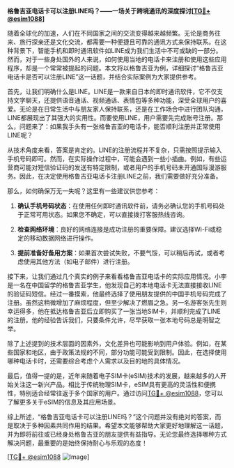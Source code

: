 **格鲁吉亚电话卡可以注册LINE吗？——一场关于跨境通讯的深度探讨[[TG💪+ @esim1088](https://t.me/s/esim1088)]**

随着全球化的加速，人们在不同国家之间的交流变得越来越频繁。无论是商务往来、旅行探亲还是文化交流，都需要一种便捷且可靠的通讯方式来保持联系。在这种背景下，智能手机和即时通讯软件如LINE成为我们生活中不可或缺的一部分。然而，对于一些身处国外的人来说，如何使用当地的电话卡来注册和使用这些应用程序，却是一个常常被提起的问题。本文将以格鲁吉亚为例，详细探讨“格鲁吉亚电话卡是否可以注册LINE”这一话题，并结合实际案例为大家提供参考。

首先，让我们明确什么是LINE。LINE是一款来自日本的即时通讯软件，它不仅支持文字聊天，还提供语音通话、视频通话、表情包等多种功能，深受全球用户的喜爱。无论是在日常生活中与朋友家人保持联系，还是在工作场合中进行团队沟通，LINE都展现出了其强大的实用性。而要使用LINE，用户需要先完成账号注册。那么，问题来了：如果我手头有一张格鲁吉亚的电话卡，能否顺利注册并正常使用LINE呢？

从技术角度来看，答案是肯定的。LINE的注册流程并不复杂，只需按照提示输入手机号码即可。然而，在实际操作过程中，可能会遇到一些小插曲。例如，有些运营商可能对短信验证码的发送有特定限制，或者用户的手机号码未开通国际漫游服务。因此，在决定使用格鲁吉亚电话卡注册LINE之前，我们需要做好充分准备。

那么，如何确保万无一失呢？这里有一些建议供您参考：

1. **确认手机号码状态**：在使用任何即时通讯软件前，请务必确认您的手机号码处于正常可用状态。如果您不确定，可以直接拨打客服热线咨询。

2. **检查网络环境**：良好的网络连接是成功注册的重要保障。建议选择Wi-Fi或稳定的移动数据网络进行操作。

3. **提前准备好备用方案**：如果首次尝试失败，不要气馁，可以稍后再试，或者考虑使用其他方法（如电子邮件）进行注册。

接下来，让我们通过几个真实的例子来看看格鲁吉亚电话卡的实际应用情况。小李是一名在中国留学的格鲁吉亚学生，他发现自己的本地电话卡无法直接接收LINE的验证码短信。经过一番摸索，他最终选择了使用朋友提供的中国手机号码完成了注册。虽然这稍微增加了麻烦程度，但至少解决了燃眉之急。另一名游客张先生则幸运得多，他在抵达格鲁吉亚后立即购买了一张当地SIM卡，并顺利完成了LINE的注册。他的经验告诉我们，只要条件允许，尽早获取一张本地号码总是明智之举。

除了上述提到的技术层面的因素外，文化差异也可能影响到用户体验。例如，在某些国家和地区，由于政策法规的不同，部分功能可能受到限制。因此，在选择使用哪种电话卡时，还需要综合考虑个人需求以及目的地的具体情况。

最后，值得一提的是，近年来随着电子SIM卡(eSIM)技术的发展，越来越多的人开始关注这一新兴产品。相比于传统物理SIM卡，eSIM具有更高的灵活性和便携性，特别适合经常往返于多个国家的用户。通过访问[TG💪+ @esim1088](https://t.me/s/esim1088)，您可以了解更多关于eSIM的信息及其应用场景。

综上所述，“格鲁吉亚电话卡可以注册LINE吗？”这个问题并没有绝对的答案，而是取决于多种因素共同作用的结果。希望本文能够帮助大家更好地理解这一话题，并为即将前往或已经身处格鲁吉亚的朋友提供有益指导。无论您最终选择哪种方式解决问题，最重要的是始终保持耐心与乐观的态度！

[[TG💪+ @esim1088](https://t.me/s/esim1088) ![Image](https://i.postimg.cc/4NQfJmqS/Snipaste-2025-05-13-00-14-12.png)]